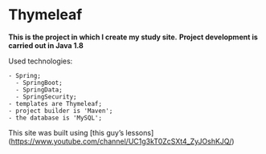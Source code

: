 # Thymeleaf

**This is the project in which I create my study site.**
**Project development is carried out in Java 1.8**

Used technologies:
```
- Spring;
  - SpringBoot;
  - SpringData;
  - SpringSecurity;
- templates are Thymeleaf;
- project builder is 'Maven';
- the database is 'MySQL';
```

This site was built using [this guy’s lessons] (https://www.youtube.com/channel/UC1g3kT0ZcSXt4_ZyJOshKJQ/)

